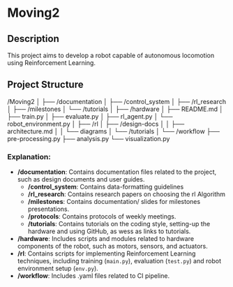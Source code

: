 # Moving2

## Description
This project aims to develop a robot capable of autonomous locomotion using Reinforcement Learning.

## Project Structure
/Moving2
│
├── /documentation
│ ├── /control_system
│ ├── /rl_research
│ ├── /milestones
│ └── /tutorials
│
├── /hardware
│ ├── README.md
│ ├── train.py
│ ├── evaluate.py
│ ├── rl_agent.py
│ └── robot_environment.py
│
├── /rl
│ ├── /design-docs
│ │ ├── architecture.md
│ │ └── diagrams
│ └── /tutorials
│
└── /workflow
├── pre-processing.py
├── analysis.py
└── visualization.py

### Explanation:
- **/documentation**: Contains documentation files related to the project, such as design documents and user guides.
  - **/control_system**: Contains data-formatting guidelines
  - **/rl_research**: Contains research papers on choosing the rl Algorithm    
  - **/milestones**: Contains documentation/ slides for milestones presentations.
  - **/protocols**: Contains protocols of weekly meetings.
  - **/tutorials**: Contains tutorials on the coding style, setting-up the hardware and using GitHub, as wess as links to tutorials. 
- **/hardware**: Includes scripts and modules related to hardware components of the robot, such as motors, sensors, and actuators.
- **/rl**: Contains scripts for implementing Reinforcement Learning techniques, including training (`main.py`), evaluation (`test.py`) and robot environment setup (`env.py`).
- **/workflow**: Includes .yaml files related to CI pipeline.

